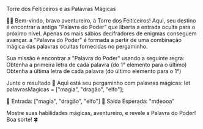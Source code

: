 Torre dos Feiticeiros e as Palavras Mágicas


🧙‍♂️ Bem-vindo, bravo aventureiro, à Torre dos Feiticeiros! Aqui, seu destino é encontrar a antiga "Palavra do Poder" que liberta a entrada oculta para o próximo nível. Apenas os mais sábios decifradores de enigmas conseguem avançar.
a "Palavra do Poder" é formada a partir de uma combinação mágica das palavras ocultas fornecidas no pergaminho. 

Sua missão é encontrar a "Palavra do Poder" usando a seguinte regra:
Obtenha a primeira letra de cada palavra (do 1° elemento para o último)
Obtenha a última letra de cada palavra (do último elemento para o 1°)

Junte o resultado
🧩 Aqui está seu pergaminho com palavras mágicas:
let palavrasMagicas = ["magia", "dragão", "elfo"];

📝 Entrada: ["magia", "dragão", "elfo"]
🔑 Saída Esperada: "mdeooa"


Mostre suas habilidades mágicas, aventureiro, e revele a Palavra do Poder! Boa sorte! 🍀
